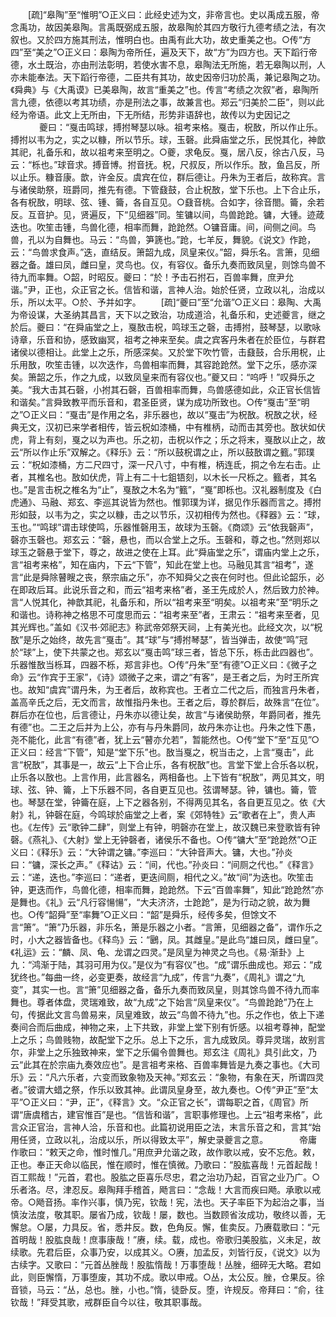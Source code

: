 <!-- { "loadSidebar": true } -->
　　[疏]“皋陶”至“惟明”○正义曰：此经史述为文，非帝言也。史以禹成五服，帝念禹功，故因美皋陶。言禹既弼成五服，故皋陶於其四方敬行九德考绩之法，有次叙也。又於四方施其刑法，惟明白也。由禹有此大功，故史重美之也。○传“方四”至“美之”○正义曰：皋陶为帝所任，遍及天下，故“方”为四方也。天下蹈行帝德，水土既治，亦由刑法彰明，若使水害不息，皋陶法无所施，若无皋陶以刑，人亦未能奉法。天下蹈行帝德，二臣共有其功，故史因帝归功於禹，兼记皋陶之功。《舜典》与《大禹谟》已美皋陶，故言“重美之”也。传言“考绩之次叙”者，皋陶所言九德，依德以考其功绩，亦是刑法之事，故兼言也。郑云“归美於二臣”，则以此经为帝语。此文上无所由，下无所结，形势非语辞也，故传以为史因记之
　
　　夔曰：“戛击鸣球，搏拊琴瑟以咏。祖考来格。戛击，柷敔，所以作止乐。搏拊以韦为之，实之以糠，所以节乐。球，玉磬。此舜庙堂之乐，民悦其化，神歆其祀，礼备乐和，故以祖考来至明之。○夔，求龟反。戛，居八反，徐古八反，马云：“栎也。”球音求。搏音博。拊音抚。柷，尺叔反，所以作乐。敔，鱼吕反，所以止乐。糠音康。歆，许金反。虞宾在位，群后德让。丹朱为王者后，故称宾。言与诸侯助祭，班爵同，推先有德。下管鼗鼓，合止柷敔，堂下乐也。上下合止乐，各有柷敔，明球、弦、锺、籥，各自互见。○鼗音桃。合如字，徐音閤。籥，余若反。互音护。见，贤遍反，下“见细器”同。笙镛以间，鸟兽跄跄。镛，大锺。迹葴迭也。吹笙击锺，鸟兽化德，相率而舞，跄跄然。○镛音庸。间，间侧之间。鸟兽，孔以为自舞也。马云：“鸟兽，笋篪也。”跄，七羊反，舞貌。《说文》作跄，云：“鸟兽求食声。”迭，直结反。箫韶九成，凤皇来仪。”韶，舜乐名。言箫，见细器之备。雄曰凤，雌曰皇，灵鸟也。仪，有容仪。备乐九奏而致凤皇，则馀鸟兽不待九而率舞。○韶，时昭反。夔曰：“於！予击石拊石，百兽率舞，庶尹允谐。”尹，正也，众正官之长。信皆和谐，言神人治。始於任贤，立政以礼，治成以乐，所以太平。○於、予并如字。 
　　[疏]“夔曰”至“允谐”○正义曰：皋陶、大禹为帝设谋，大圣纳其昌言，天下以之致治，功成道洽，礼备乐和，史述夔言，继之於后。夔曰：“在舜庙堂之上，戛敔击柷，鸣球玉之磬，击搏拊，鼓琴瑟，以歌咏诗章，乐音和协，感致幽冥，祖考之神来至矣。虞之宾客丹朱者在於臣位，与群君诸侯以德相让。此堂上之乐，所感深矣。又於堂下吹竹管，击鼗鼓，合乐用柷，止乐用敔，吹笙击锺，以次迭作，鸟兽相率而舞，其容跄跄然。堂下之乐，感亦深矣。箫韶之乐，作之九成，以致凤皇来而有容仪也。”夔又曰：“呜呼！”叹舜乐之美。“我大击其石磬，小拊其石磬，百兽相率而舞，鸟兽感德如此，众正官长信皆和谐矣。”言舜致教平而乐音和，君圣臣贤，谋为成功所致也。○传“戛击”至“明之”○正义曰：“戛击”是作用之名，非乐器也，故以“戛击”为柷敔。柷敔之状，经典无文，汉初已来学者相传，皆云柷如漆桶，中有椎柄，动而击其旁也。敔状如伏虎，背上有刻，戛之以为声也。乐之初，击柷以作之；乐之将末，戛敔以止之，故云“所以作止乐”双解之。《释乐》云：“所以鼓柷谓之止，所以鼓敔谓之籈。”郭璞云：“柷如漆桶，方二尺四寸，深一尺八寸，中有椎，柄连氐，挏之令左右击。止者，其椎名也。敔如伏虎，背上有二十七鉏铻刻，以木长一尺栎之。籈者，其名也。”是言击柷之椎名为“止”，戛敔之木名为“籈”，“戛”即栎也。汉礼器制度及《白虎通》、马融、郑玄、李巡其说皆为然也。惟郭璞为详，据见作乐器而言之。搏拊形如鼓，以韦为之，实之以糠，击之以节乐，汉初相传为然也。《释器》云：“球，玉也。”“鸣球”谓击球使鸣，乐器惟磬用玉，故球为玉磬。《商颂》云“依我磬声”，磬亦玉磬也。郑玄云：“磬，悬也，而以合堂上之乐。玉磬和，尊之也。”然则郑以球玉之磬悬于堂下，尊之，故进之使在上耳。此“舜庙堂之乐”，谓庙内堂上之乐，言“祖考来格”，知在庙内，下云“下管”，知此在堂上也。马融见其言“祖考”，遂言“此是舜除瞽瞍之丧，祭宗庙之乐”，亦不知舜父之丧在何时也。但此论韶乐，必在即政后耳。此说乐音之和，而云“祖考来格”者，圣王先成於人，然后致力於神。言“人悦其化，神歆其祀，礼备乐和，所以“祖考来至“明矣。以祖考来”至“明乐之和谐也。诗称神之格思不可度思而云：“祖考来至”者，王肃云：“祖考来至者，见其光辉也。”盖如《汉书·郊祀志》称武帝郊祭天祠，上有美光也。此经文次，以“柷敔”是乐之始终，故先言“戛击”。其“球”与“搏拊琴瑟”，皆当弹击，故使“鸣”冠於“球”上，使下共蒙之也。郑玄以“戛击鸣”球三者，皆总下乐，栎击此四器也”。乐器惟敔当栎耳，四器不栎，郑言非也。○传“丹朱”至“有德”○正义曰：《微子之命》云“作宾于王家”，《诗》颂微子之来，谓之“有客”，是王者之后，为时王所宾也。故知“虞宾”谓丹朱，为王者后，故称宾也。王者立二代之后，而独言丹朱者，盖高辛氏之后，无文而言，故惟指丹朱也。王者之后，尊於群后，故殊言“在位”。群后亦在位也，后言德让，丹朱亦以德让矣，故言“与诸侯助祭，年爵同者，推先有德”也。二王之后并为上公，亦有与丹朱爵同，故丹朱亦让也。丹朱之性下愚，尧不能化，此言“有德”者，犹上云“瞽亦允若”，暂能然也。○传“堂下”至“互见”○正义曰：经言“下管”，知是“堂下乐”也。敔当戛之，柷当击之，上言“戛击”，此言“柷敔”，其事是一，故云“上下合止乐，各有柷敔”也。言堂下堂上合乐各以柷，止乐各以敔也。上言作用，此言器名，两相备也。上下皆有“柷敔”，两见其文，明球、弦、钟、籥，上下乐器不同，各自更互见也。弦谓琴瑟。钟，镛也。籥，管也。琴瑟在堂，钟籥在庭，上下之器各别，不得两见其名，各自更互见之。依《大射》礼，钟磬在庭，今鸣球於庙堂之上者，案《郊特牲》云“歌者在上”，贵人声也。《左传》云“歌钟二肆”，则堂上有钟，明磬亦在堂上，故汉魏已来登歌皆有钟磬。《燕礼》、《大射》堂上无钟磬者，诸侯乐不备也。○传“镛大”至“跄跄然”○正义曰：《释乐》云：“大钟谓之镛。”李巡曰：“大钟音声大。镛，大也。”孙炎曰：“镛，深长之声。”《释诂》云：“间，代也。”孙炎曰：“间厕之代也。”《释言》云：“递，迭也。”李巡曰：“递者，更迭间厕，相代之义。”故“间”为迭也。吹笙击钟，更迭而作，鸟兽化德，相率而舞，跄跄然。下云“百兽率舞”，知此“跄跄然”亦是舞也。《礼》云“凡行容愓愓”，“大夫济济，士跄跄”，是为行动之貌，故为舞也。○传“韶舜”至“率舞”○正义曰：“韶”是舜乐，经传多矣，但馀文不言“箫”。“箫”乃乐器，非乐名，箫是乐器之小者。“言箫，见细器之备”，谓作乐之时，小大之器皆备也。《释鸟》云：“鶠，凤。其雌皇。”是此鸟“雄曰凤，雌曰皇”。《礼运》云：“麟、凤、龟、龙谓之四灵。”是凤皇为神灵之鸟也。《易·渐卦》上九：“鸿渐于陆，其羽可用为仪。”是仪为“有容仪”也。“成”谓乐曲成也。郑云：“成犹终也。”每曲一终，必变更奏，故经言“九成”，传言“九奏”，《周礼》谓之“九变”，其实一也。言“箫”见细器之备，备乐九奏而致凤皇，则其馀鸟兽不待九而率舞也。尊者体盘，灵瑞难致，故“九成”之下始言“凤皇来仪”。“鸟兽跄跄”乃在上句，传据此文言鸟兽易来，凤皇难致，故云“鸟兽不待九”也。乐之作也，依上下递奏间合而后曲成，神物之来，上下共致，非堂上堂下别有忻感。以祖考尊神，配堂上之乐；鸟兽贱物，故配堂下之乐。总上下之乐，言九成致凤。尊异灵瑞，故别言尔，非堂上之乐独致神来，堂下之乐偏令兽舞也。郑玄注《周礼》具引此文，乃云“此其在於宗庙九奏效应也”。是言祖考来格、百兽率舞皆是九奏之事也。《大司乐》云：“凡六乐者，六变而致象物及天神。”郑玄云：“象物，有象在天，所谓四灵者。”彼谓大蜡之祭，作乐以致其神。此谓凤皇身至，故九奏也。○传“尹正”至“太平”○正义曰：“尹，正”，《释言》文。“众正官之长”，谓每职之首，《周官》所谓“唐虞稽古，建官惟百”是也。“信皆和谐”，言职事修理也。上云“祖考来格”，此言众正官治，言神人洽，乐音和也。此篇初说用臣之法，末言乐音之和，言其“始用任贤，立政以礼，治成以乐，所以得致太平”，解史录夔言之意。
　
　　帝庸作歌曰：“敕天之命，惟时惟几。”用庶尹允谐之政，故作歌以戒，安不忘危。敕，正也。奉正天命以临民，惟在顺时，惟在慎微。乃歌曰：“股肱喜哉！元首起哉！百工熙哉！”元首，君也。股肱之臣喜乐尽忠，君之治功乃起，百官之业乃广。○乐者洛。尽，津忍反。皋陶拜手稽首，飏言曰：“念哉！大言而疾曰飏。承歌以戒帝。○飏音扬。率作兴事，慎乃宪，钦哉！宪，法也。天子率臣下为起治之事，当慎汝法度，敬其职。屡省乃成，钦哉！屡，数也。当数顾省汝成功，敬终以善，无懈怠。○屡，力具反。省，悉井反。数，色角反。懈，隹卖反。乃赓载歌曰：“元首明哉！股肱良哉！庶事康哉！”赓，续。载，成也。帝歌归美股肱，义未足，故续歌。先君后臣，众事乃安，以成其义。○赓，加孟反，刘皆行反，《说文》以为古续字。又歌曰：“元首丛脞哉！股肱惰哉！万事堕哉！丛脞，细碎无大略。君如此，则臣懈惰，万事堕废，其功不成。歌以申戒。○丛，太公反。脞，仓果反。徐音锁，马云：“丛，总也。脞，小也。”惰，徒卧反。堕，许规反。帝拜曰：“俞，往钦哉！”拜受其歌，戒群臣自今以往，敬其职事哉。 
